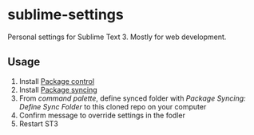 sublime-settings
================

Personal settings for Sublime Text 3.
Mostly for web development.

## Usage
1. Install [Package control](https://packagecontrol.io/installation)
2. Install [Package syncing](https://packagecontrol.io/packages/Package%20Syncing)
3. From *command palette*, define synced folder with _Package Syncing: Define Sync Folder_ to this cloned repo on your computer
4. Confirm message to override settings in the fodler
5. Restart ST3